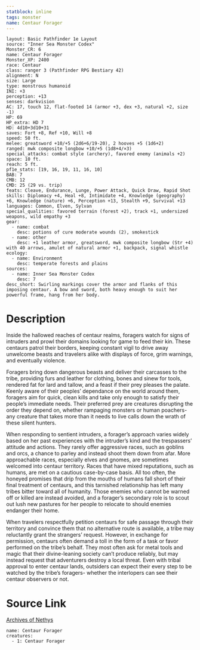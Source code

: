 ```yaml
---
statblock: inline
tags: monster
name: Centaur Forager
---
```

```statblock
layout: Basic Pathfinder 1e Layout
source: "Inner Sea Monster Codex"
Monster_CR: 6
name: Centaur Forager
Monster_XP: 2400
race: Centaur
class: ranger 3 (Pathfinder RPG Bestiary 42)
alignment: N
size: Large
type: monstrous humanoid
INI: +3
perception: +13
senses: darkvision
AC: 17, touch 12, flat-footed 14 (armor +3, dex +3, natural +2, size -1)
HP: 69
HP_extra: HD 7
HD: 4d10+3d10+31
saves: Fort +8, Ref +10, Will +8
speed: 50 ft.
melee: greatsword +10/+5 (2d6+6/19-20), 2 hooves +5 (1d6+2)
ranged: mwk composite longbow +10/+5 (1d8+4/×3)
special_attacks: combat style (archery), favored enemy (animals +2)
space: 10 ft.
reach: 5 ft.
pf1e_stats: [19, 16, 19, 11, 16, 10]
BAB: 7
CMB: 12
CMD: 25 (29 vs. trip)
feats: Cleave, Endurance, Lunge, Power Attack, Quick Draw, Rapid Shot
skills: Diplomacy +4, Heal +8, Intimidate +4, Knowledge (geography) +6, Knowledge (nature) +6, Perception +13, Stealth +9, Survival +13
languages: Common, Elven, Sylvan
special_qualities: favored terrain (forest +2), track +1, undersized weapons, wild empathy +3
gear:
  - name: combat
    desc: potions of cure moderate wounds (2), smokestick
  - name: other
    desc: +1 leather armor, greatsword, mwk composite longbow (Str +4) with 40 arrows, amulet of natural armor +1, backpack, signal whistle
ecology:
  - name: Environment
    desc: temperate forests and plains
sources:
  - name: Inner Sea Monster Codex
    desc: 7
desc_short: Swirling markings cover the armor and flanks of this imposing centaur. A bow and sword, both heavy enough to suit her powerful frame, hang from her body.
```
# Description
Inside the hallowed reaches of centaur realms, foragers watch for signs of intruders and prowl their domains looking for game to feed their kin. These centaurs patrol their borders, keeping constant vigil to drive away unwelcome beasts and travelers alike with displays of force, grim warnings, and eventually violence.

 Foragers bring down dangerous beasts and deliver their carcasses to the tribe, providing furs and leather for clothing, bones and sinew for tools, rendered fat for lard and tallow, and a feast if their prey pleases the palate. Keenly aware of their peoples’ dependance on the world around them, foragers aim for quick, clean kills and take only enough to satisfy their people’s immediate needs. Their preferred prey are creatures disrupting the order they depend on, whether rampaging monsters or human poachers-any creature that takes more than it needs to live calls down the wrath of these silent hunters.

 When responding to sentient intruders, a forager’s approach varies widely based on her past experiences with the intruder’s kind and the trespassers’ attitude and actions. They rarely offer aggressive races, such as goblins and orcs, a chance to parley and instead shoot them down from afar. More approachable races, especially elves and gnomes, are sometimes welcomed into centaur territory. Races that have mixed reputations, such as humans, are met on a cautious case-by-case basis. All too often, the honeyed promises that drip from the mouths of humans fall short of their final treatment of centaurs, and this tarnished relationship has left many tribes bitter toward all of humanity. Those enemies who cannot be warned off or killed are instead avoided, and a forager’s secondary role is to scout out lush new pastures for her people to relocate to should enemies endanger their home.

 When travelers respectfully petition centaurs for safe passage through their territory and convince them that no alternative route is available, a tribe may reluctantly grant the strangers’ request. However, in exchange for permission, centaurs often demand a toll in the form of a task or favor performed on the tribe’s behalf. They most often ask for metal tools and magic that their divine-leaning society can’t produce reliably, but may instead request that adventurers destroy a local threat. Even with tribal approval to enter centaur lands, outsiders can expect their every step to be watched by the tribe’s foragers- whether the interlopers can see their centaur observers or not.
# Source Link
[Archives of Nethys](https://aonprd.com/MonsterDisplay.aspx?ItemName=Centaur%20Forager)
```encounter-table
name: Centaur Forager
creatures:
  - 1: Centaur Forager
```
